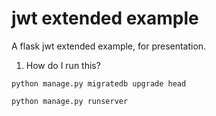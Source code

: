 # jwt extended example
A flask jwt extended example, for presentation.

1. How do I run this?
```shell
python manage.py migratedb upgrade head
```
```shell
python manage.py runserver
```
